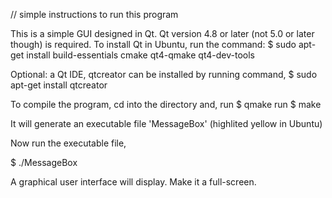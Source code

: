 // simple instructions to run this program

This is a simple GUI designed in Qt.
Qt version 4.8 or later (not 5.0 or later though) is required.
To install Qt in Ubuntu, run the command:
$ sudo apt-get install build-essentials cmake qt4-qmake qt4-dev-tools 

Optional: a Qt IDE, qtcreator can be installed by running command,
$ sudo apt-get install qtcreator

To compile the program, cd into the directory and,
run $ qmake
run $ make

It will generate an executable file 'MessageBox' (highlited yellow in Ubuntu)

Now run the executable file,

$ ./MessageBox

A graphical user interface will display. Make it a full-screen.

